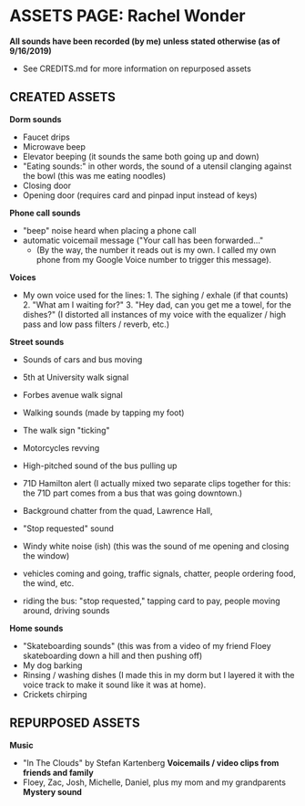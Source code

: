 # ASSETS PAGE: Rachel Wonder
**All sounds have been recorded (by me) unless stated otherwise (as of 9/16/2019)**
* See CREDITS.md for more information on repurposed assets

## CREATED ASSETS
**Dorm sounds**
* Faucet drips
* Microwave beep 
* Elevator beeping (it sounds the same both going up and down) 
* "Eating sounds:" in other words, the sound of a utensil clanging against the bowl (this was me eating noodles)
* Closing door
* Opening door (requires card and pinpad input instead of keys)

**Phone call sounds**
* "beep" noise heard when placing a phone call
* automatic voicemail message ("Your call has been forwarded..."
	* (By the way, the number it reads out is my own. I called my own phone from my Google Voice number to trigger this message).

**Voices**
* My own voice used for the lines:
		1. The sighing / exhale (if that counts)
		2. "What am I waiting for?"
		3. "Hey dad, can you get me a towel, for the dishes?" 
		(I distorted all instances of my voice with the equalizer / high pass and low pass filters / reverb, etc.) 
	
**Street sounds** 
* Sounds of cars and bus moving 
* 5th at University walk signal
* Forbes avenue walk signal
* Walking sounds (made by tapping my foot)
* The walk sign "ticking"
* Motorcycles revving
* High-pitched sound of the bus pulling up
* 71D Hamilton alert 
	(I actually mixed two separate clips together for this: the 71D part comes from a bus that was going downtown.)
* Background chatter from the quad, Lawrence Hall, 
* "Stop requested" sound 
* Windy white noise (ish) (this was the sound of me opening and closing the window)

* vehicles coming and going, traffic signals, chatter, people ordering food, the wind, etc. 
* riding the bus: "stop requested," tapping card to pay, people moving around, driving sounds
	
**Home sounds**
* "Skateboarding sounds" (this was from a video of my friend Floey skateboarding down a hill and then pushing off)
* My dog barking
* Rinsing / washing dishes (I made this in my dorm but I layered it with the voice track to make it sound like it was at home). 
* Crickets chirping

## REPURPOSED ASSETS
**Music**
* "In The Clouds" by Stefan Kartenberg 
**Voicemails / video clips from friends and family**
* Floey, Zac, Josh, Michelle, Daniel, plus my mom and my grandparents
**Mystery sound**
